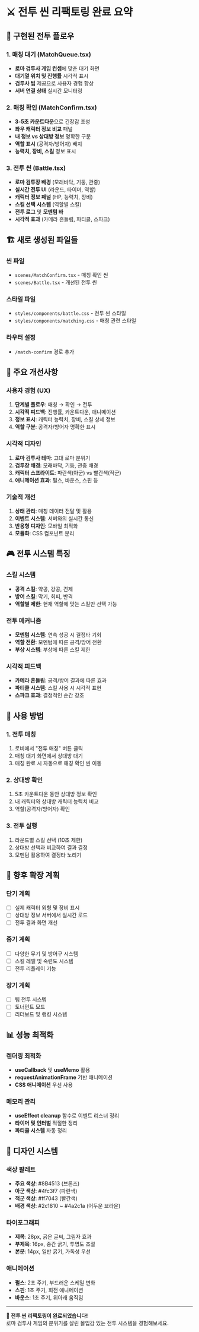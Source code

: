 # ⚔️ 전투 씬 리팩토링 완료 요약

## 🎯 **구현된 전투 플로우**

### **1. 매칭 대기 (MatchQueue.tsx)**

- **로마 검투사 게임 컨셉**에 맞춘 대기 화면
- **대기열 위치 및 진행률** 시각적 표시
- **검투사 팁** 제공으로 사용자 경험 향상
- **서버 연결 상태** 실시간 모니터링

### **2. 매칭 확인 (MatchConfirm.tsx)**

- **3-5초 카운트다운**으로 긴장감 조성
- **좌우 캐릭터 정보 비교** 패널
- **내 정보 vs 상대방 정보** 명확한 구분
- **역할 표시** (공격자/방어자) 배지
- **능력치, 장비, 스킬** 정보 표시

### **3. 전투 씬 (Battle.tsx)**

- **로마 검투장 배경** (모래바닥, 기둥, 관중)
- **실시간 전투 UI** (라운드, 타이머, 역할)
- **캐릭터 정보 패널** (HP, 능력치, 장비)
- **스킬 선택 시스템** (역할별 스킬)
- **전투 로그** 및 **모멘텀 바**
- **시각적 효과** (카메라 흔들림, 파티클, 스파크)

## 🏗️ **새로 생성된 파일들**

### **씬 파일**

- `scenes/MatchConfirm.tsx` - 매칭 확인 씬
- `scenes/Battle.tsx` - 개선된 전투 씬

### **스타일 파일**

- `styles/components/battle.css` - 전투 씬 스타일
- `styles/components/matching.css` - 매칭 관련 스타일

### **라우터 설정**

- `/match-confirm` 경로 추가

## 🔧 **주요 개선사항**

### **사용자 경험 (UX)**

1. **단계별 플로우**: 매칭 → 확인 → 전투
2. **시각적 피드백**: 진행률, 카운트다운, 애니메이션
3. **정보 표시**: 캐릭터 능력치, 장비, 스킬 상세 정보
4. **역할 구분**: 공격자/방어자 명확한 표시

### **시각적 디자인**

1. **로마 검투사 테마**: 고대 로마 분위기
2. **검투장 배경**: 모래바닥, 기둥, 관중 배경
3. **캐릭터 스프라이트**: 파란색(아군) vs 빨간색(적군)
4. **애니메이션 효과**: 펄스, 바운스, 스핀 등

### **기술적 개선**

1. **상태 관리**: 매칭 데이터 전달 및 활용
2. **이벤트 시스템**: 서버와의 실시간 통신
3. **반응형 디자인**: 모바일 최적화
4. **모듈화**: CSS 컴포넌트 분리

## 🎮 **전투 시스템 특징**

### **스킬 시스템**

- **공격 스킬**: 약공, 강공, 견제
- **방어 스킬**: 막기, 회피, 반격
- **역할별 제한**: 현재 역할에 맞는 스킬만 선택 가능

### **전투 메커니즘**

- **모멘텀 시스템**: 연속 성공 시 결정타 기회
- **역할 전환**: 모멘텀에 따른 공격/방어 전환
- **부상 시스템**: 부상에 따른 스킬 제한

### **시각적 피드백**

- **카메라 흔들림**: 공격/방어 결과에 따른 효과
- **파티클 시스템**: 스킬 사용 시 시각적 표현
- **스파크 효과**: 결정적인 순간 강조

## 🚀 **사용 방법**

### **1. 전투 매칭**

1. 로비에서 "전투 매칭" 버튼 클릭
2. 매칭 대기 화면에서 상대방 대기
3. 매칭 완료 시 자동으로 매칭 확인 씬 이동

### **2. 상대방 확인**

1. 5초 카운트다운 동안 상대방 정보 확인
2. 내 캐릭터와 상대방 캐릭터 능력치 비교
3. 역할(공격자/방어자) 확인

### **3. 전투 실행**

1. 라운드별 스킬 선택 (10초 제한)
2. 상대방 선택과 비교하여 결과 결정
3. 모멘텀 활용하여 결정타 노리기

## 🔮 **향후 확장 계획**

### **단기 계획**

- [ ] 실제 캐릭터 외형 및 장비 표시
- [ ] 상대방 정보 서버에서 실시간 로드
- [ ] 전투 결과 화면 개선

### **중기 계획**

- [ ] 다양한 무기 및 방어구 시스템
- [ ] 스킬 레벨 및 숙련도 시스템
- [ ] 전투 리플레이 기능

### **장기 계획**

- [ ] 팀 전투 시스템
- [ ] 토너먼트 모드
- [ ] 리더보드 및 랭킹 시스템

## 📊 **성능 최적화**

### **렌더링 최적화**

- **useCallback** 및 **useMemo** 활용
- **requestAnimationFrame** 기반 애니메이션
- **CSS 애니메이션** 우선 사용

### **메모리 관리**

- **useEffect cleanup** 함수로 이벤트 리스너 정리
- **타이머 및 인터벌** 적절한 정리
- **파티클 시스템** 자동 정리

## 🎨 **디자인 시스템**

### **색상 팔레트**

- **주요 색상**: #8B4513 (브론즈)
- **아군 색상**: #4fc3f7 (파란색)
- **적군 색상**: #ff7043 (빨간색)
- **배경 색상**: #2c1810 ~ #4a2c1a (어두운 브라운)

### **타이포그래피**

- **제목**: 28px, 굵은 글씨, 그림자 효과
- **부제목**: 16px, 중간 굵기, 투명도 조절
- **본문**: 14px, 일반 굵기, 가독성 우선

### **애니메이션**

- **펄스**: 2초 주기, 부드러운 스케일 변화
- **스핀**: 1초 주기, 회전 애니메이션
- **바운스**: 1초 주기, 위아래 움직임

---

**🎯 전투 씬 리팩토링이 완료되었습니다!**  
로마 검투사 게임의 분위기를 살린 몰입감 있는 전투 시스템을 경험해보세요.
